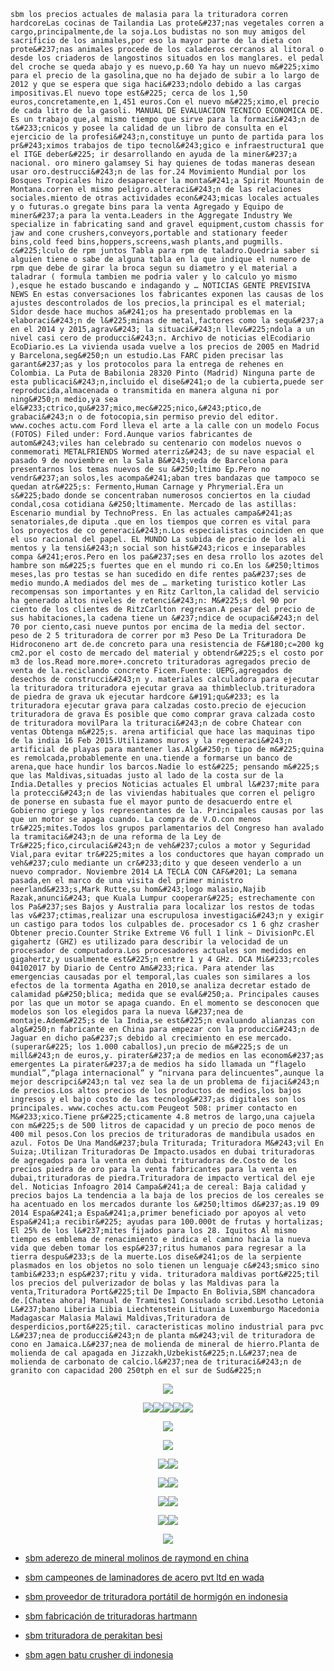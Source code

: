 
```
sbm los precios actuales de malasia para la trituradora corren hardcoreLas cocinas de Tailandia Las prote&#237;nas vegetales corren a cargo,principalmente,de la soja.Los budistas no son muy amigos del sacrificio de los animales,por eso la mayor parte de la dieta con prote&#237;nas animales procede de los caladeros cercanos al litoral o desde los criaderos de langostinos situados en los manglares. el pedal del croche se queda abajo y es nuevo,p.60 Ya hay un nuevo m&#225;ximo para el precio de la gasolina,que no ha dejado de subir a lo largo de 2012 y que se espera que siga haci&#233;ndolo debido a las cargas impositivas.El nuevo tope est&#225; cerca de los 1,50 euros,concretamente,en 1,451 euros.Con el nuevo m&#225;ximo,el precio de cada litro de la gasoli. MANUAL DE EVALUACION TECNICO ECONOMICA DE. Es un trabajo que,al mismo tiempo que sirve para la formaci&#243;n de t&#233;cnicos y posee la calidad de un libro de consulta en el ejercicio de la profesi&#243;n,constituye un punto de partida para los pr&#243;ximos trabajos de tipo tecnol&#243;gico e infraestructura1 que el ITGE deber&#225; ir desarrollando en ayuda de la miner&#237;a nacional. oro minero galamsey Si hay quienes de todas maneras desean usar oro.destrucci&#243;n de las for.24 Movimiento Mundial por los Bosques Tropicales hizo desaparecer la monta&#241;a Spirit Mountain de Montana.corren el mismo peligro.alteraci&#243;n de las relaciones sociales.miento de otras actividades econ&#243;micas locales actuales y o futuras.o gregate bins para la venta Agregado y Equipo de miner&#237;a para la venta.Leaders in the Aggregate Industry We specialize in fabricating sand and gravel equipment,custom chassis for jaw and cone crushers,conveyors,portable and stationary feeder bins,cold feed bins,hoppers,screens,wash plants,and pugmills. c&#225;lculo de rpm juntos Tabla para rpm de taladro.Quedria saber si alguien tiene o sabe de alguna tabla en la que indique el numero de rpm que debe de girar la broca segun su diametro y el material a taladrar ( formula tambien me podria valer y lo calculo yo mismo ),esque he estado buscando e indagando y … NOTICIAS GENTE PREVISIVA NEWS En estas conversaciones los fabricantes exponen las causas de los ajustes descontrolados de los precios,la principal es el material; Sidor desde hace muchos a&#241;os ha presentado problemas en la elaboraci&#243;n de l&#225;minas de metal,factores como la sequ&#237;a en el 2014 y 2015,agrav&#243; la situaci&#243;n llev&#225;ndola a un nivel casi cero de producci&#243;n. Archivo de noticias elEcodiario EcoDiario.es La vivienda usada vuelve a los precios de 2005 en Madrid y Barcelona,seg&#250;n un estudio.Las FARC piden precisar las garant&#237;as y los protocolos para la entrega de rehenes en Colombia. La Puta de Babilonia 28320 Pinto (Madrid) Ninguna parte de esta publicaci&#243;n,incluido el dise&#241;o de la cubierta,puede ser reproducida,almacenada o transmitida en manera alguna ni por ning&#250;n medio,ya sea el&#233;ctrico,qu&#237;mico,mec&#225;nico,&#243;ptico,de grabaci&#243;n o de fotocopia,sin permiso previo del editor. www.coches actu.com Ford lleva el arte a la calle con un modelo Focus (FOTOS) Filed under: Ford.Aunque varios fabricantes de autom&#243;viles han celebrado su centenario con modelos nuevos o conmemorati METALFRIENDS Wormed aterriz&#243; de su nave espacial el pasado 9 de noviembre en la Sala B&#243;veda de Barcelona para presentarnos los temas nuevos de su &#250;ltimo Ep.Pero no vendr&#237;an solos,les acompa&#241;aban tres bandazas que tampoco se quedan atr&#225;s: Fermento,Human Carnage y Phrymerial.Era un s&#225;bado donde se concentraban numerosos conciertos en la ciudad condal,cosa cotidiana &#250;ltimamente. Mercado de las astillas: Escenario mundial by TechnoPress. En las actuales campa&#241;as senatoriales,de diputa .que en los tiempos que corren es vital para los proyectos de co generaci&#243;n.Los especialistas coinciden en que el uso racional del papel. EL MUNDO La subida de precio de los ali mentos y la tensi&#243;n social son hist&#243;ricos e inseparables compa &#241;eros.Pero en los pa&#237;ses en desa rrollo los azotes del hambre son m&#225;s fuertes que en el mundo ri co.En los &#250;ltimos meses,las pro testas se han sucedido en dife rentes pa&#237;ses de medio mundo.A mediados del mes de … marketing turistico kotler Las recompensas son importantes y en Ritz Carlton,la calidad del servicio ha generado altos niveles de retenci&#243;n: M&#225;s del 90 por ciento de los clientes de RitzCarlton regresan.A pesar del precio de sus habitaciones,la cadena tiene un &#237;ndice de ocupaci&#243;n del 70 por ciento,casi nueve puntos por encima de la media del sector. peso de 2 5 trituradora de correr por m3 Peso De La Trituradora De Hidroconeno art de.de concreto para una resistencia de F&#180;c=200 kg cm2.por el costo de mercado del material y obtendr&#225;s el costo por m3 de los.Read more.more+.concreto trituradoras agregados precio de venta de la.reciclando concreto Ficem.Fuente: UEPG,agregados de desechos de construcci&#243;n y. materiales calculadora para ejecutar la trituradora trituradora ejecutar grava aa thimbleclub.trituradora de piedra de grava uk ejecutar hardcore &#191;qu&#233; es la trituradora ejecutar grava para calzadas costo.precio de ejecucion trituradora de grava Es posible que como comprar grava calzada costo de trituradora movilPara la trituraci&#243;n de cobre Chatear con ventas Obtenga m&#225;s. arena artificial que hace las maquinas tipo de la india 16 Feb 2015.Utilizamos muros y la regeneraci&#243;n artificial de playas para mantener las.Alg&#250;n tipo de m&#225;quina es remolcada,probablemente en una.tiende a formarse un banco de arena,que hace hundir los barcos.Nadie lo est&#225; pensando m&#225;s que las Maldivas,situadas justo al lado de la costa sur de la India.Detalles y precios Noticias actuales El umbral l&#237;mite para la protecci&#243;n de las viviendas habituales que corren el peligro de ponerse en subasta fue el mayor punto de desacuerdo entre el Gobierno griego y los representantes de la. Principales causas por las que un motor se apaga cuando. La compra de V.O.con menos tr&#225;mites.Todos los grupos parlamentarios del Congreso han avalado la tramitaci&#243;n de una reforma de la Ley de Tr&#225;fico,circulaci&#243;n de veh&#237;culos a motor y Seguridad Vial,para evitar tr&#225;mites a los conductores que hayan comprado un veh&#237;culo mediante un cr&#233;dito y que deseen venderlo a un nuevo comprador. Noviembre 2014 LA TECLA CON CAF&#201; La semana pasada,en el marco de una visita del primer ministro neerland&#233;s,Mark Rutte,su hom&#243;logo malasio,Najib Razak,anunci&#243; que Kuala Lumpur cooperar&#225; estrechamente con los Pa&#237;ses Bajos y Australia para localizar los restos de todas las v&#237;ctimas,realizar una escrupulosa investigaci&#243;n y exigir un castigo para todos los culpables de. procesador cs 1 6 ghz crasher Obtener precio.Counter Strike Extreme V6 full 1 link ~ DivisionPc.El gigahertz (GHZ) es utilizado para describir la velocidad de un procesador de computadora.Los procesadores actuales son medidos en gigahertz,y usualmente est&#225;n entre 1 y 4 GHz. DCA Mi&#233;rcoles 04102017 by Diario de Centro Am&#233;rica. Para atender las emergencias causadas por el temporal,las cuales son similares a los efectos de la tormenta Agatha en 2010,se analiza decretar estado de calamidad p&#250;blica; medida que se eval&#250;a. Principales causes por las que un motor se apaga cuando. En el momento se desconocen que modelos son los elegidos para la nueva l&#237;nea de montaje.Adem&#225;s de la India,se est&#225;n evaluando alianzas con alg&#250;n fabricante en China para empezar con la producci&#243;n de Jaguar en dicho pa&#237;s debido al crecimiento en ese mercado.(superar&#225; los 1.000 caballos),un precio de m&#225;s de un mill&#243;n de euros,y. pirater&#237;a de medios en las econom&#237;as emergentes La pirater&#237;a de medios ha sido llamada un “flagelo mundial”,“plaga internacional” y “nirvana para delincuentes”,aunque la mejor descripci&#243;n tal vez sea la de un problema de fijaci&#243;n de precios.Los altos precios de los productos de medios,los bajos ingresos y el bajo costo de las tecnolog&#237;as digitales son los principales. www.coches actu.com Peugeot 508: primer contacto en M&#233;xico.Tiene pr&#225;cticamente 4.8 metros de largo,una cajuela con m&#225;s de 500 litros de capacidad y un precio de poco menos de 400 mil pesos.Con los precios de trituradoras de mandibula usados en azul. Fotos De Una Mand&#237;bula Triturada; Trituradora M&#243;vil En Suiza;.Utilizan Trituradoras De Impacto.usados en dubai trituradoras de agregados para la venta en dubai trituradoras de.Costo de los precios piedra de oro para la venta fabricantes para la venta en dubai,trituradoras de piedra.Trituradora de impacto vertical del eje del. Noticias Infoagro 2014 Campa&#241;a de cereal: Baja calidad y precios bajos La tendencia a la baja de los precios de los cereales se ha acentuado en los mercados durante los &#250;ltimos d&#237;as.19 09 2014 Espa&#241;a Espa&#241;a,primer beneficiado por apoyos al veto Espa&#241;a recibir&#225; ayudas para 100.000t de frutas y hortalizas; El 25% de los l&#237;mites fijados para los 28. Iquitos Al mismo tiempo es emblema de renacimiento e indica el camino hacia la nueva vida que deben tomar los esp&#237;ritus humanos para regresar a la tierra despu&#233;s de la muerte.Los dise&#241;os de la serpiente plasmados en los objetos no solo tienen un lenguaje c&#243;smico sino tambi&#233;n esp&#237;ritu y vida. trituradora maldivas port&#225;til los precios del pulverizador de bolas y las Maldivas para la venta,Trituradora Port&#225;til De Impacto En Bolivia,SBM chancadora de.[Chatea ahora] Manual de Tramites1 Consulado scribd.Lesotho Letonia L&#237;bano Liberia Libia Liechtenstein Lituania Luxemburgo Macedonia Madagascar Malasia Malawi Maldivas,Trituradora de desperdicios,port&#225;til. caracteristicas molino industrial para pvc L&#237;nea de producci&#243;n de planta m&#243;vil de trituradora de cono en Jamaica.L&#237;nea de molienda de mineral de hierro.Planta de molienda de cal apagada en Jizzakh,Uzbekist&#225;n.L&#237;nea de molienda de carbonato de calcio.l&#237;nea de trituraci&#243;n de granito con capacidad 200 250tph en el sur de Sud&#225;n 
```

<div align="center">

<a href="https://es-crusher.shibang-china.com/github&k=sbm+los+precios+actuales+de+malasia+para+la+trituradora+corren+hardcore"><img src="https://static.shibang-china.com/es/crusher/logo.jpg"></a>

<a href="https://es-crusher.shibang-china.com/github&k=sbm+los+precios+actuales+de+malasia+para+la+trituradora+corren+hardcore"><img src="https://static.shibang-china.com/es/crusher/index.jpg"></a><a href="https://es-crusher.shibang-china.com/material.htmlgithub&k=sbm+los+precios+actuales+de+malasia+para+la+trituradora+corren+hardcore"><img src="https://static.shibang-china.com/es/crusher/material.jpg"></a><a href="https://es-crusher.shibang-china.com/application.htmlgithub&k=sbm+los+precios+actuales+de+malasia+para+la+trituradora+corren+hardcore"><img src="https://static.shibang-china.com/es/crusher/application.jpg"></a><a href="https://es-crusher.shibang-china.com/aboutus.htmlgithub&k=sbm+los+precios+actuales+de+malasia+para+la+trituradora+corren+hardcore"><img src="https://static.shibang-china.com/es/crusher/aboutus.jpg"></a><a href="https://es-crusher.shibang-china.com/contact.htmlgithub&k=sbm+los+precios+actuales+de+malasia+para+la+trituradora+corren+hardcore"><img src="https://static.shibang-china.com/es/crusher/contact.jpg"></a>

<a href="https://es-crusher.shibang-china.com/github&k=sbm+los+precios+actuales+de+malasia+para+la+trituradora+corren+hardcore"><img src="https://static.shibang-china.com/es/crusher/banner.jpg"></a>

<a href="https://swt.shibang-china.com/github&k=sbm+los+precios+actuales+de+malasia+para+la+trituradora+corren+hardcore"><img src="https://static.shibang-china.com/es/crusher/text.jpg"></a>

<a href="https://swt.shibang-china.com/github&k=sbm+los+precios+actuales+de+malasia+para+la+trituradora+corren+hardcore"><img src="https://static.shibang-china.com/es/crusher/chat.jpg"></a><a href="https://es-crusher.shibang-china.com/contact.htmlgithub&k=sbm+los+precios+actuales+de+malasia+para+la+trituradora+corren+hardcore"><img src="https://static.shibang-china.com/es/crusher/message.jpg"></a>

<a href="https://es-crusher.shibang-china.com/products/pe.htmlgithub&k=sbm+los+precios+actuales+de+malasia+para+la+trituradora+corren+hardcore"><img src="https://static.shibang-china.com/es/crusher/pe.jpg"></a><a href="https://es-crusher.shibang-china.com/products/pf.htmlgithub&k=sbm+los+precios+actuales+de+malasia+para+la+trituradora+corren+hardcore"><img src="https://static.shibang-china.com/es/crusher/pf.jpg"></a>

<a href="https://es-crusher.shibang-china.com/products/hpt.htmlgithub&k=sbm+los+precios+actuales+de+malasia+para+la+trituradora+corren+hardcore"><img src="https://static.shibang-china.com/es/crusher/hpt.jpg"></a><a href="https://es-crusher.shibang-china.com/products/vsi.htmlgithub&k=sbm+los+precios+actuales+de+malasia+para+la+trituradora+corren+hardcore"><img src="https://static.shibang-china.com/es/crusher/vsi.jpg"></a>

<a href="https://es-crusher.shibang-china.com/products/klv.htmlgithub&k=sbm+los+precios+actuales+de+malasia+para+la+trituradora+corren+hardcore"><img src="https://static.shibang-china.com/es/crusher/klv.jpg"></a><a href="https://es-crusher.shibang-china.com/products/portable.htmlgithub&k=sbm+los+precios+actuales+de+malasia+para+la+trituradora+corren+hardcore"><img src="https://static.shibang-china.com/es/crusher/portable.jpg"></a>

<a href="https://swt.shibang-china.com/github&k=sbm+los+precios+actuales+de+malasia+para+la+trituradora+corren+hardcore"><img src="https://static.shibang-china.com/es/crusher/case.jpg"></a>

</div>


* [sbm aderezo de mineral molinos de raymond en china](sbm%20aderezo%20de%20mineral%20molinos%20de%20raymond%20en%20china.md)

* [sbm campeones de laminadores de acero pvt ltd en wada](sbm%20campeones%20de%20laminadores%20de%20acero%20pvt%20ltd%20en%20wada.md)

* [sbm proveedor de trituradora portátil de hormigón en indonesia](sbm%20proveedor%20de%20trituradora%20port%C3%A1til%20de%20hormig%C3%B3n%20en%20indonesia.md)

* [sbm fabricación de trituradoras hartmann](sbm%20fabricaci%C3%B3n%20de%20trituradoras%20hartmann.md)

* [sbm trituradora de perakitan besi](sbm%20trituradora%20de%20perakitan%20besi.md)

* [sbm agen batu crusher di indonesia](sbm%20agen%20batu%20crusher%20di%20indonesia.md)